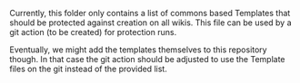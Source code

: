 Currently, this folder only contains a list of commons based Templates that should be protected against creation on all wikis.
This file can be used by a git action (to be created) for protection runs.

Eventually, we might add the templates themselves to this repository though.
In that case the git action should be adjusted to use the Template files on the git instead of the provided list.
